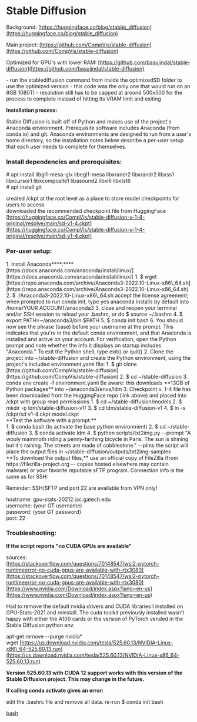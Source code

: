 # Stable Diffusion

Background: [https://huggingface.co/blog/stable\_diffusion](https://huggingface.co/blog/stable_diffusion)

Main project: [https://github.com/CompVis/stable-diffusion](https://github.com/CompVis/stable-diffusion)

Optimized for GPU's with lower RAM: [https://github.com/basujindal/stable-diffusion](https://github.com/basujindal/stable-diffusion)

<div id="bkmrk-run-the-stablediffus"><div><div class="aui-page-panel"><div class="view"><div class="wiki-content group">- run the stablediffusion command from inside the optimizedSD folder to use the optimized version
- this code was the only one that would run on an 8GB 1080TI
- resolution still has to be capped at around 500x500 for the process to complete instead of hitting its VRAM limit and exiting


**Installation process:**

Stable Diffusion is built off of Python and makes use of the project's Anaconda environment. Prerequisite software includes Anaconda (from conda.io) and git. Anaconda environments are designed to run from a user's home directory, so the installation notes below describe a per-user setup that each user needs to complete for themselves.

### Install dependencies and prerequisites:

\# apt install libgl1-mesa-glx libegl1-mesa libxrandr2 libxrandr2 libxss1 libxcursor1 libxcomposite1 libasound2 libxi6 libxtst6  
\# apt install git

created /ckpt at the root level as a place to store model checkpoints for users to access  
downloaded the recommended checkpoint file from HuggingFace [https://huggingface.co/CompVis/stable-diffusion-v-1-4-original/resolve/main/sd-v1-4.ckpt](https://huggingface.co/CompVis/stable-diffusion-v-1-4-original/resolve/main/sd-v1-4.ckpt)

### Per-user setup:

<div id="bkmrk-install-anaconda%3Ahtt"><div><div class="aui-page-panel"><div class="view"><div class="wiki-content group">1. Install Anaconda****:**** [https://docs.anaconda.com/anaconda/install/linux/](https://docs.anaconda.com/anaconda/install/linux/)
    1. $ wget [https://repo.anaconda.com/archive/Anaconda3-2022.10-Linux-x86\_64.sh](https://repo.anaconda.com/archive/Anaconda3-2022.10-Linux-x86_64.sh)
    2. $ ./Anaconda3-2022.10-Linux-x86\_64.sh  accept the license agreement; when prompted to run conda init, type yes  
         anaconda installs by default into /home/YOUR ACCOUNT/anaconda3
    3. close and reopen your terminal and/or SSH session to reload your .bashrc, or do   
        $ source ~/.bashrc
    4. $ export PATH=~/anaconda3/bin:$PATH
    5. $ conda init bash
    6. You should now see the phrase (base) before your username at the prompt. This indicates that you're in the default conda environment, and that Anaconda is installed and active on your account. For verification, open the Python prompt and note whether the info it displays on startup includes "Anaconda." To exit the Python shell, type exit() or quit()
2. Clone the project into ~/stable-diffusion and create the Python environment, using the project's included environment.yaml file: 
    1. $ git clone [https://github.com/CompVis/stable-diffusion](https://github.com/CompVis/stable-diffusion)
    2. $ cd ~/stable-diffusion
    3. conda env create -f environment.yaml  
        Be aware: this downloads **13GB of Python packages** into ~/anaconda3/envs/ldm
3. Checkpoint v. 1-4 file has been downloaded from the HuggingFace repo (link above) and placed into /ckpt with group read permissions 
    1. $ cd ~/stable-diffusion/models
    2. $ mkdir -p ldm/stable-diffusion-v1/
    3. $ cd ldm/stable-diffusion-v1
    4. $ ln -s /ckpt/sd v1-4.ckpt model.ckpt

</div></div></div></div></div>**Test the software with a prompt:**

<div id="bkmrk-%24-cd-%7E%2Fstable-diffus"><div><div class="aui-page-panel"><div class="view"><div class="wiki-content group">1. $ conda bash (to activate the base python environment)
2. $ cd ~/stable-diffusion
3. $ conda activate ldm
4. $ python scripts/txt2img.py --prompt "A wooly mammoth riding a penny-farthing bicycle in Paris. The sun is shining but it's raining. The streets are made of cobblestone." --plms  the script will place the output files in ~/stable-diffusion/outputs/txt2img-samples
</div></div></div></div></div>**To download the output files,** use an official copy of FileZilla (from https://filezilla-project.org -- copies hosted elsewhere may contain malware) or your favorite reputable sFTP program. Connection info is the same as for SSH:

Reminder: SSH/SFTP and port 22 are available from VPN only!

hostname: gpu-stats-20212.iac.gatech.edu  
username: (your GT username)  
password: (your GT password)  
port: 22

### Troubleshooting:

**If the script reports "no CUDA GPUs are available"**

sources:  
[https://stackoverflow.com/questions/70148547/wsl2-pytorch-runtimeerror-no-cuda-gpus-are-available-with-rtx3080](https://stackoverflow.com/questions/70148547/wsl2-pytorch-runtimeerror-no-cuda-gpus-are-available-with-rtx3080)  
[https://www.nvidia.com/Download/index.aspx?lang=en-us](https://www.nvidia.com/Download/index.aspx?lang=en-us)

Had to remove the default nvidia drivers and CUDA libraries I installed on GPU-Stats-2021 and reinstall. The cuda toolkit previously installed wasn't happy with either the A100 cards or the version of PyTorch vended in the Stable Diffusion python env.


apt-get remove --purge nvidia\*  
wget [https://us.download.nvidia.com/tesla/525.60.13/NVIDIA-Linux-x86\_64-525.60.13.run](https://us.download.nvidia.com/tesla/525.60.13/NVIDIA-Linux-x86_64-525.60.13.run)

**Version 525.60.13 with CUDA 12 support works with this version of the Stable Diffusion project. This may change in the future.**

**If calling conda activate gives an error:**

edit the .bashrc file and remove all data. re-run $ conda init bash

[bash](https://docs.iac.gatech.edu/attachments/62)

<div id="bkmrk--2"><div><div class="aui-page-panel"><div class="view"><div class="wiki-content group" id="bkmrk--3"></div><div class="pageSection group">  
</div></div></div></div></div>
